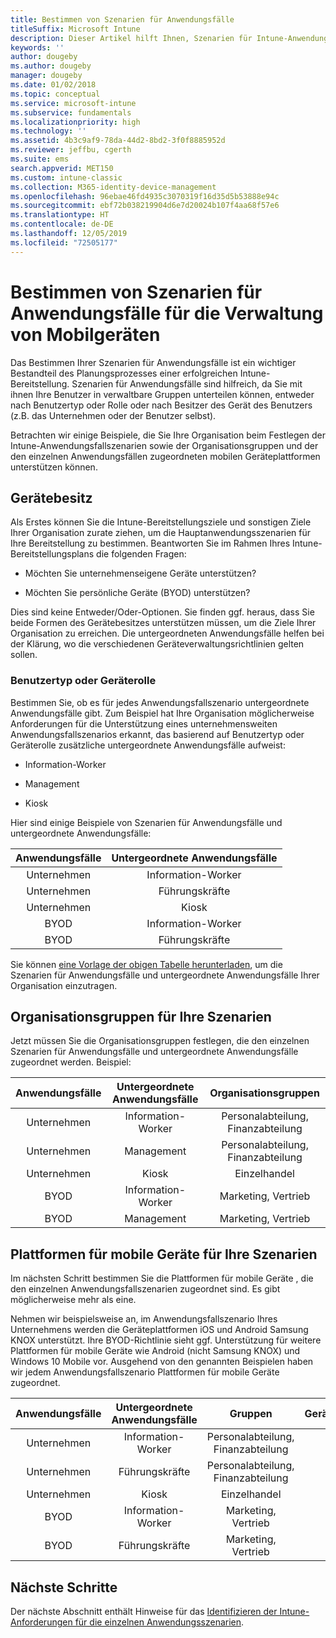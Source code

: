 ```yaml
---
title: Bestimmen von Szenarien für Anwendungsfälle
titleSuffix: Microsoft Intune
description: Dieser Artikel hilft Ihnen, Szenarien für Intune-Anwendungsfälle und untergeordnete Anwendungsfälle für eine reine Cloudimplementierung von Microsoft Intune zu bestimmen.
keywords: ''
author: dougeby
ms.author: dougeby
manager: dougeby
ms.date: 01/02/2018
ms.topic: conceptual
ms.service: microsoft-intune
ms.subservice: fundamentals
ms.localizationpriority: high
ms.technology: ''
ms.assetid: 4b3c9af9-78da-44d2-8bd2-3f0f8885952d
ms.reviewer: jeffbu, cgerth
ms.suite: ems
search.appverid: MET150
ms.custom: intune-classic
ms.collection: M365-identity-device-management
ms.openlocfilehash: 96ebae46fd4935c3070319f16d35d5b53888e94c
ms.sourcegitcommit: ebf72b038219904d6e7d20024b107f4aa68f57e6
ms.translationtype: HT
ms.contentlocale: de-DE
ms.lasthandoff: 12/05/2019
ms.locfileid: "72505177"
---
```

# <a name="identify-mobile-device-management-use-case-scenarios"></a>Bestimmen von Szenarien für Anwendungsfälle für die Verwaltung von Mobilgeräten

Das Bestimmen Ihrer Szenarien für Anwendungsfälle ist ein wichtiger Bestandteil des Planungsprozesses einer erfolgreichen Intune-Bereitstellung. Szenarien für Anwendungsfälle sind hilfreich, da Sie mit ihnen Ihre Benutzer in verwaltbare Gruppen unterteilen können, entweder nach Benutzertyp oder Rolle oder nach Besitzer des Gerät des Benutzers (z.B. das Unternehmen oder der Benutzer selbst).

Betrachten wir einige Beispiele, die Sie Ihre Organisation beim Festlegen der Intune-Anwendungsfallszenarien sowie der Organisationsgruppen und der den einzelnen Anwendungsfällen zugeordneten mobilen Geräteplattformen unterstützen können.

## <a name="device-ownership"></a>Gerätebesitz
Als Erstes können Sie die Intune-Bereitstellungsziele und sonstigen Ziele Ihrer Organisation zurate ziehen, um die Hauptanwendungsszenarien für Ihre Bereitstellung zu bestimmen. Beantworten Sie im Rahmen Ihres Intune-Bereitstellungsplans die folgenden Fragen:

- Möchten Sie unternehmenseigene Geräte unterstützen?

- Möchten Sie persönliche Geräte (BYOD) unterstützen?

Dies sind keine Entweder/Oder-Optionen. Sie finden ggf. heraus, dass Sie beide Formen des Gerätebesitzes unterstützen müssen, um die Ziele Ihrer Organisation zu erreichen. Die untergeordneten Anwendungsfälle helfen bei der Klärung, wo die verschiedenen Geräteverwaltungsrichtlinien gelten sollen.

### <a name="user-type-or-device-role"></a>Benutzertyp oder Geräterolle

Bestimmen Sie, ob es für jedes Anwendungsfallszenario untergeordnete Anwendungsfälle gibt. Zum Beispiel hat Ihre Organisation möglicherweise Anforderungen für die Unterstützung eines unternehmensweiten Anwendungsfallszenarios erkannt, das basierend auf Benutzertyp oder Geräterolle zusätzliche untergeordnete Anwendungsfälle aufweist:

- Information-Worker

- Management

- Kiosk

Hier sind einige Beispiele von Szenarien für Anwendungsfälle und untergeordnete Anwendungsfälle:

| **Anwendungsfälle** | **Untergeordnete Anwendungsfälle** |
|:---:|:---:|
| Unternehmen | Information-Worker |              
| Unternehmen | Führungskräfte |           
| Unternehmen | Kiosk |
| BYOD | Information-Worker |           
| BYOD | Führungskräfte |

Sie können [eine Vorlage der obigen Tabelle herunterladen](https://gallery.technet.microsoft.com/Intune-deployment-planning-fae156c2?redir=0), um die Szenarien für Anwendungsfälle und untergeordnete Anwendungsfälle Ihrer Organisation einzutragen.

## <a name="organizational-groups-for-your-scenarios"></a>Organisationsgruppen für Ihre Szenarien

Jetzt müssen Sie die Organisationsgruppen festlegen, die den einzelnen Szenarien für Anwendungsfälle und untergeordnete Anwendungsfälle zugeordnet werden. Beispiel:

| **Anwendungsfälle** | **Untergeordnete Anwendungsfälle** | **Organisationsgruppen** |
|:---:|:---:|:---:|
| Unternehmen | Information-Worker | Personalabteilung, Finanzabteilung |               
| Unternehmen | Management | Personalabteilung, Finanzabteilung |            
| Unternehmen | Kiosk | Einzelhandel |
| BYOD | Information-Worker | Marketing, Vertrieb |            
| BYOD | Management | Marketing, Vertrieb |


## <a name="mobile-device-platforms-for-your-scenarios"></a>Plattformen für mobile Geräte für Ihre Szenarien

Im nächsten Schritt bestimmen Sie die Plattformen für mobile Geräte , die den einzelnen Anwendungsfallszenarien zugeordnet sind. Es gibt möglicherweise mehr als eine.

Nehmen wir beispielsweise an, im Anwendungsfallszenario Ihres Unternehmens werden die Geräteplattformen iOS und Android Samsung KNOX unterstützt. Ihre BYOD-Richtlinie sieht ggf. Unterstützung für weitere Plattformen für mobile Geräte wie Android (nicht Samsung KNOX) und Windows 10 Mobile vor. Ausgehend von den genannten Beispielen haben wir jedem Anwendungsfallszenario Plattformen für mobile Geräte zugeordnet.

| **Anwendungsfälle** | **Untergeordnete Anwendungsfälle** | **Gruppen** | **Geräteplattformen** |   
|:---:|:---:|:---:|:---:|
| Unternehmen | Information-Worker | Personalabteilung, Finanzabteilung | iOS |                                                           
| Unternehmen | Führungskräfte | Personalabteilung, Finanzabteilung | iOS |                                                           
| Unternehmen | Kiosk | Einzelhandel | Android |
| BYOD | Information-Worker | Marketing, Vertrieb | iOS |                                                           
| BYOD | Führungskräfte | Marketing, Vertrieb | iOS |

## <a name="next-steps"></a>Nächste Schritte

Der nächste Abschnitt enthält Hinweise für das [Identifizieren der Intune-Anforderungen für die einzelnen Anwendungsszenarien](../planning-guide-requirements.md).
